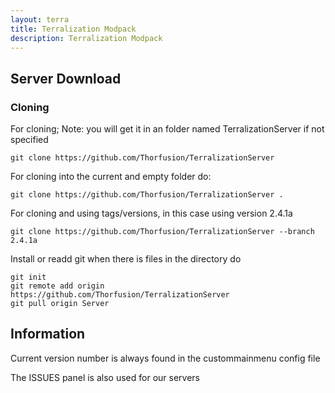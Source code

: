 ```yaml
---
layout: terra
title: Terralization Modpack
description: Terralization Modpack
---
```


## Server Download

### Cloning

For cloning; Note: you will get it in an folder named TerralizationServer if not specified

```
git clone https://github.com/Thorfusion/TerralizationServer
```

For cloning into the current and empty folder do:

```
git clone https://github.com/Thorfusion/TerralizationServer .
```

For cloning and using tags/versions, in this case using version 2.4.1a

```
git clone https://github.com/Thorfusion/TerralizationServer --branch 2.4.1a
```

Install or readd git when there is files in the directory do
```
git init
git remote add origin https://github.com/Thorfusion/TerralizationServer
git pull origin Server
```




## Information

Current version number is always found in the custommainmenu config file

The ISSUES panel is also used for our servers
